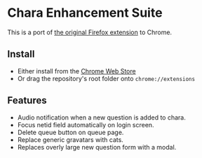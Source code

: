 Chara Enhancement Suite
=======================

This is a port of [the original Firefox extension](https://github.com/FenixFeather/chara-enhancement-suite/) to Chrome.

Install
-------
- Either install from the [Chrome Web Store](https://chrome.google.com/webstore/detail/chara-enhancement-suite/kmggpilbeonajbcfaicmfncbelighkda)
- Or drag the repository's root folder onto `chrome://extensions`

Features
--------
- Audio notification when a new question is added to chara.
- Focus netid field automatically on login screen.
- Delete queue button on queue page.
- Replace generic gravatars with cats.
- Replaces overly large new question form with a modal.


